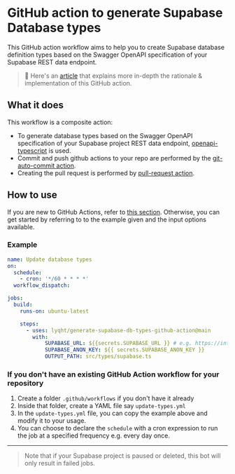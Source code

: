 # GitHub action to generate Supabase Database types

This GitHub action workflow aims to help you to create Supabase database definition types based on the Swagger OpenAPI specification of your Supabase REST data endpoint.

> 🔖 Here's an [article](https://blog.esteetey.dev/how-to-create-and-test-a-github-action-that-generates-types-from-supabase-database#heading-how-to-create-the-github-workflow) that explains more in-depth the rationale & implementation of this GitHub action.
## What it does

This workflow is a composite action:

- To generate database types based on the Swagger OpenAPI specification of your Supabase project REST data endpoint, [openapi-typescript](https://github.com/drwpow/openapi-typescript) is used.
- Commit and push github actions to your repo are performed by the [git-auto-commit action](https://github.com/stefanzweifel/git-auto-commit-action).
- Creating the pull request is performed by [pull-request action](https://github.com/repo-sync/pull-request).

## How to use

If you are new to GitHub Actions, refer to [this section](#if-you-dont-have-an-existing-github-action-workflow-for-your-repository). Otherwise, you can get started by referring to to the example given and the input options available.

### Example

```yml
name: Update database types
on:
  schedule:
    - cron: '*/60 * * * *'
  workflow_dispatch:

jobs:
  build:
    runs-on: ubuntu-latest

    steps:
      - uses: lyqht/generate-supabase-db-types-github-action@main
        with:
            SUPABASE_URL: ${{secrets.SUPABASE_URL }} # e.g. https://interestingproject.supabase.co
            SUPABASE_ANON_KEY: ${{ secrets.SUPABASE_ANON_KEY }}
            OUTPUT_PATH: src/types/supabase.ts
```

### If you don't have an existing GitHub Action workflow for your repository

1. Create a folder `.github/workflows` if you don't have it already 
2. Inside that folder, create a YAML file say `update-types.yml`
3. In the `update-types.yml` file, you can copy the example above and modify it to your usage.
4. You can choose to declare the `schedule` with a cron expression to run the job at a specified frequency e.g. every day once.

---

> Note that if your Supabase project is paused or deleted, this bot will only result in failed jobs.
